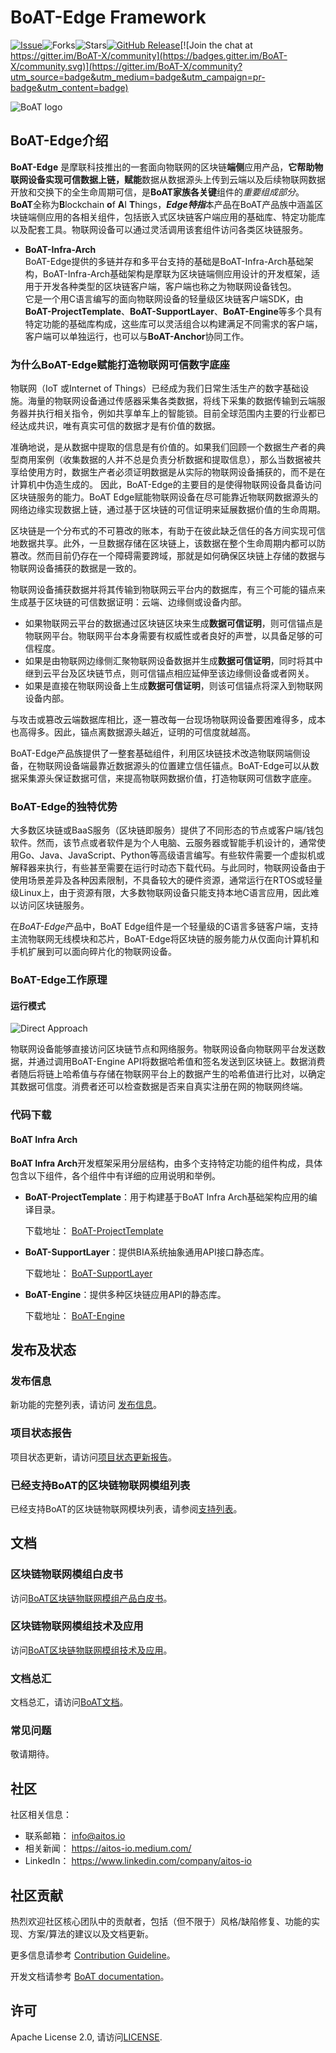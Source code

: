 
# BoAT-Edge Framework
[![Issue](https://img.shields.io/github/issues/aitos-io/BoAT-EdgeDocs)](https://github.com/aitos-io/BoAT-EdgeDocs/issues)![Forks](https://img.shields.io/github/forks/aitos-io/BoAT-EdgeDocs)![Stars](https://img.shields.io/github/stars/aitos-io/BoAT-EdgeDocs)[![GitHub Release](https://img.shields.io/github/license/aitos-io/BoAT-EdgeDocs)](https://github.com/aitos-io/BoAT-EdgeDocs/blob/master/LICENSE)[![Join the chat at https://gitter.im/BoAT-X/community](https://badges.gitter.im/BoAT-X/community.svg)](https://gitter.im/BoAT-X/community?utm_source=badge&utm_medium=badge&utm_campaign=pr-badge&utm_content=badge)

![BoAT logo](https://aitos-io.github.io/BoAT-EdgeDocs/logo/BoAT_RGB_Horizontal_100.png)


## BoAT-Edge介绍  
**BoAT-Edge** 是摩联科技推出的一套面向物联网的区块链**端侧**应用产品，**它帮助物联网设备实现可信数据上链，赋能**数据从数据源头上传到云端以及后续物联网数据开放和交换下的全生命周期可信，是**BoAT家族各关键**组件的*重要组成部分*。**BoAT**全称为**B**lockchain **o**f **A**I **T**hings，***Edge特指***本产品在BoAT产品族中涵盖区块链端侧应用的各相关组件，包括嵌入式区块链客户端应用的基础库、特定功能库以及配套工具。物联网设备可以通过灵活调用该套组件访问各类区块链服务。

- **BoAT-Infra-Arch**   
  BoAT-Edge提供的多链并存和多平台支持的基础是BoAT-Infra-Arch基础架构，BoAT-Infra-Arch基础架构是摩联为区块链端侧应用设计的开发框架，适用于开发各种类型的区块链客户端，客户端也称之为物联网设备钱包。  
  它是一个用C语言编写的面向物联网设备的轻量级区块链客户端SDK，由**BoAT-ProjectTemplate**、**BoAT-SupportLayer**、**BoAT-Engine**等多个具有特定功能的基础库构成，这些库可以灵活组合以构建满足不同需求的客户端，客户端可以单独运行，也可以与**BoAT-Anchor**协同工作。

### 为什么BoAT-Edge赋能打造物联网可信数字底座  

物联网（IoT 或Internet of Things）已经成为我们日常生活生产的数字基础设施。海量的物联网设备通过传感器采集各类数据，将线下采集的数据传输到云端服务器并执行相关指令，例如共享单车上的智能锁。目前全球范围内主要的行业都已经达成共识，唯有真实可信的数据才是有价值的数据。

准确地说，是从数据中提取的信息是有价值的。如果我们回顾一个数据生产者的典型商用案例（收集数据的人并不总是负责分析数据和提取信息），那么当数据被共享给使用方时，数据生产者必须证明数据是从实际的物联网设备捕获的，而不是在计算机中伪造生成的。 因此，BoAT-Edge的主要目的是使得物联网设备具备访问区块链服务的能力。BoAT Edge赋能物联网设备在尽可能靠近物联网数据源头的网络边缘实现数据上链，通过基于区块链的可信证明来延展数据价值的生命周期。

区块链是一个分布式的不可篡改的账本，有助于在彼此缺乏信任的各方间实现可信地数据共享。此外，一旦数据存储在区块链上，该数据在整个生命周期内都可以防篡改。然而目前仍存在一个障碍需要跨域，那就是如何确保区块链上存储的数据与物联网设备捕获的数据是一致的。

物联网设备捕获数据并将其传输到物联网云平台内的数据库，有三个可能的锚点来生成基于区块链的可信数据证明：云端、边缘侧或设备内部。

- 如果物联网云平台的数据通过区块链区块来生成**数据可信证明**，则可信锚点是物联网平台。物联网平台本身需要有权威性或者良好的声誉，以具备足够的可信程度。
- 如果是由物联网边缘侧汇聚物联网设备数据并生成**数据可信证明**，同时将其中继到云平台及区块链节点，则可信锚点相应延伸至该边缘侧设备或者网关。
- 如果是直接在物联网设备上生成**数据可信证明**，则该可信锚点将深入到物联网设备内部。

与攻击或篡改云端数据库相比，逐一篡改每一台现场物联网设备要困难得多，成本也高得多。因此，锚点离数据源头越近，证明的可信度就越高。

BoAT-Edge产品族提供了一整套基础组件，利用区块链技术改造物联网端侧设备，在物联网设备端最靠近数据源头的位置建立信任锚点。BoAT-Edge可以从数据采集源头保证数据可信，来提高物联网数据价值，打造物联网可信数字底座。


### BoAT-Edge的独特优势

大多数区块链或BaaS服务（区块链即服务）提供了不同形态的节点或客户端/钱包软件。然而，该节点或者软件是为个人电脑、云服务器或智能手机设计的，通常使用Go、Java、JavaScript、Python等高级语言编写。有些软件需要一个虚拟机或解释器来执行，有些甚至需要在运行时动态下载代码。与此同时，物联网设备由于使用场景差异及各种因素限制，不具备较大的硬件资源，通常运行在RTOS或轻量级Linux上，由于资源有限，大多数物联网设备只能支持本地C语言应用，因此难以访问区块链服务。

在*BoAT-Edge*产品中，BoAT Edge组件是一个轻量级的C语言多链客户端，支持主流物联网无线模块和芯片，BoAT-Edge将区块链的服务能力从仅面向计算机和手机扩展到可以面向碎片化的物联网设备。

### BoAT-Edge工作原理


#### 运行模式

![Direct Approach](https://aitos-io.github.io/BoAT-EdgeDocs/en-us/images/BoAT_README_Direct_Approach.png)

物联网设备能够直接访问区块链节点和网络服务。物联网设备向物联网平台发送数据，并通过调用BoAT-Engine API将数据哈希值和签名发送到区块链上。数据消费者随后将链上哈希值与存储在物联网平台上的数据产生的哈希值进行比对，以确定其数据可信度。消费者还可以检查数据是否来自真实注册在网的物联网终端。

### 代码下载

#### BoAT Infra Arch

**BoAT Infra Arch**开发框架采用分层结构，由多个支持特定功能的组件构成，具体包含以下组件，各个组件中有详细的应用说明和举例。

- **BoAT-ProjectTemplate**：用于构建基于BoAT Infra Arch基础架构应用的编译目录。

  下载地址：    [BoAT-ProjectTemplate](https://github.com/aitos-io/BoAT-ProjectTemplate)

- **BoAT-SupportLayer**：提供BIA系统抽象通用API接口静态库。

  下载地址：    [BoAT-SupportLayer](https://github.com/aitos-io/BoAT-SupportLayer)

- **BoAT-Engine**：提供多种区块链应用API的静态库。

  下载地址：    [BoAT-Engine](https://github.com/aitos-io/BoAT-Engine)

## 发布及状态

### 发布信息
新功能的完整列表，请访问 [发布信息](https://github.com/aitos-io/BoAT-EdgeDocs/blob/master/BoATInfraArch_Releases.md)。

### 项目状态报告
项目状态更新，请访问[项目状态更新报告](https://github.com/aitos-io/project-status-update)。

### 已经支持BoAT的区块链物联网模组列表
已经支持BoAT的区块链物联网模块列表，请参阅[支持列表](./SUPPORTED_LIST.md)。


## 文档

### 区块链物联网模组白皮书
访问[BoAT区块链物联网模组产品白皮书](https://aitos-io.github.io/BoAT-EdgeDocs/en-us/BoAT_Blockchain_IoT_Module_Product_White_Paper_en.pdf)。

### 区块链物联网模组技术及应用
访问[BoAT区块链物联网模组技术及应用](https://aitos-io.github.io/BoAT-EdgeDocs/en-us/BoAT_Blockchain_IoT_Module_Technology_and_Application_en.pdf)。

### 文档总汇
文档总汇，请访问[BoAT文档](https://aitos-io.github.io/BoAT-EdgeDocs)。

### 常见问题
敬请期待。


## 社区
社区相关信息：
+ 联系邮箱： info@aitos.io
+ 相关新闻： https://aitos-io.medium.com/
+ LinkedIn： https://www.linkedin.com/company/aitos-io


## 社区贡献
热烈欢迎社区核心团队中的贡献者，包括（但不限于）风格/缺陷修复、功能的实现、方案/算法的建议以及文档更新。

更多信息请参考 [Contribution Guideline](./CONTRIBUTING.md)。

开发文档请参考 [BoAT documentation](https://aitos-io.github.io/BoAT-EdgeDocs)。

## 许可

Apache License 2.0, 请访问[LICENSE](./LICENSE).
